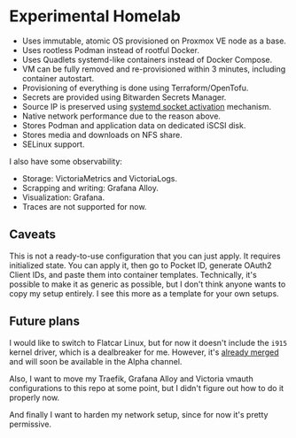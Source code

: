 # Experimental Homelab

- Uses immutable, atomic OS provisioned on Proxmox VE node as a base.
- Uses rootless Podman instead of rootful Docker.
- Uses Quadlets systemd-like containers instead of Docker Compose.
- VM can be fully removed and re-provisioned within 3 minutes, including container autostart.
- Provisioning of everything is done using Terraform/OpenTofu.
- Secrets are provided using Bitwarden Secrets Manager.
- Source IP is preserved using [systemd socket activation](https://github.com/eriksjolund/podman-networking-docs?tab=readme-ov-file#socket-activation-systemd-user-service) mechanism.
- Native network performance due to the reason above.
- Stores Podman and application data on dedicated iSCSI disk.
- Stores media and downloads on NFS share.
- SELinux support.

I also have some observability:

  - Storage: VictoriaMetrics and VictoriaLogs.
  - Scrapping and writing: Grafana Alloy.
  - Visualization: Grafana.
  - Traces are not supported for now.

## Caveats

This is not a ready-to-use configuration that you can just apply. It requires initialized state.
You can apply it, then go to Pocket ID, generate OAuth2 Client IDs, and paste them into container templates.
Technically, it's possible to make it as generic as possible, but I don't think anyone wants to copy my setup entirely.
I see this more as a template for your own setups.

## Future plans

I would like to switch to Flatcar Linux, but for now it doesn't include the `i915` kernel driver,
which is a dealbreaker for me. However, it's [already merged](https://github.com/flatcar/scripts/pull/2349)
and will soon be available in the Alpha channel.

Also, I want to move my Traefik, Grafana Alloy and Victoria vmauth configurations to this repo
at some point, but I didn't figure out how to do it properly now.

And finally I want to harden my network setup, since for now it's pretty permissive.
